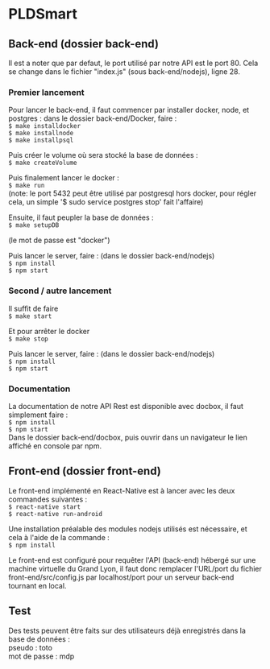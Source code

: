 # PLDSmart

## Back-end (dossier back-end)

Il est a noter que par defaut, le port utilisé par notre API est le port 80. Cela se change dans le fichier "index.js" (sous back-end/nodejs), ligne 28.

### Premier lancement
Pour lancer le back-end, il faut commencer par installer docker, node, et postgres :
dans le dossier back-end/Docker, faire : <br/>
`$ make installdocker` <br/>
`$ make installnode` <br/>
`$ make installpsql` <br/>

Puis créer le volume où sera stocké la base de données : <br/>
`$ make createVolume` <br/>

Puis finalement lancer le docker : <br/>
`$ make run` <br/>
(note: le port 5432 peut être utilisé par postgresql hors docker, pour régler cela, un simple '$ sudo service postgres stop' fait l'affaire)

Ensuite, il faut peupler la base de données : <br/>
`$ make setupDB` <br/>

(le mot de passe est "docker")

Puis lancer le server, faire : (dans le dossier back-end/nodejs) <br/>
`$ npm install` <br/>
`$ npm start`

### Second / autre lancement
Il suffit de faire <br/>
`$ make start`

Et pour arrêter le docker  <br/>
`$ make stop`

Puis lancer le server, faire : (dans le dossier back-end/nodejs) <br/>
`$ npm install` <br/>
`$ npm start`


### Documentation
La documentation de notre API Rest est disponible avec docbox, il faut simplement faire : <br/>
`$ npm install` <br/>
`$ npm start` <br/>
Dans le dossier back-end/docbox, puis ouvrir dans un navigateur le lien affiché en console par npm.

## Front-end (dossier front-end)

Le front-end implémenté en React-Native est à lancer avec les deux commandes suivantes :
</br>
`$ react-native start`  </br>
`$ react-native run-android` </br>

Une installation préalable des modules nodejs utilisés est nécessaire, et cela à l'aide de la commande : </br>
`$ npm install`

Le front-end est configuré pour requêter l'API (back-end) hébergé sur une machine virtuelle du Grand Lyon, il faut donc remplacer l'URL/port du fichier front-end/src/config.js par localhost/port pour un serveur back-end tournant en local.
## Test
Des tests peuvent être faits sur des utilisateurs déjà enregistrés dans la base de données : </br>
pseudo : toto </br>
mot de passe : mdp
